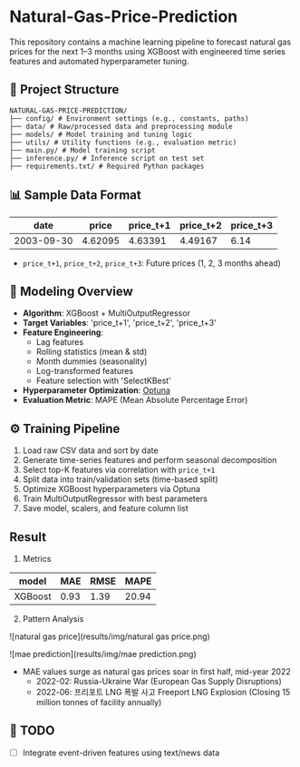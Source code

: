 # Natural-Gas-Price-Prediction

This repository contains a machine learning pipeline to forecast natural gas prices for the next 1–3 months using XGBoost with engineered time series features and automated hyperparameter tuning.

## 📁 Project Structure
```
NATURAL-GAS-PRICE-PREDICTION/
├── config/ # Environment settings (e.g., constants, paths)
├── data/ # Raw/processed data and preprocessing module
├── models/ # Model training and tuning logic
├── utils/ # Utility functions (e.g., evaluation metric)
├── main.py/ # Model training script
├── inference.py/ # Inference script on test set 
├── requirements.txt/ # Required Python packages
```

## 📊 Sample Data Format

| date       | price | price\_t+1 | price\_t+2 | price\_t+3 |
| ---------- | ----- | ---------- | ---------- | ---------- |
| 2003-09-30 | 4.62095  | 4.63391   | 4.49167    | 6.14     |

- `price_t+1`, `price_t+2`, `price_t+3`: Future prices (1, 2, 3 months ahead)

## 🧠 Modeling Overview

- **Algorithm**: XGBoost + MultiOutputRegressor
- **Target Variables**: 'price_t+1', 'price_t+2', 'price_t+3'
- **Feature Engineering**:
    - Lag features
    - Rolling statistics (mean & std)
    - Month dummies (seasonality)
    - Log-transformed features
    - Feature selection with 'SelectKBest'
- **Hyperparameter Optimization**: [Optuna](https://optuna.org/)
- **Evaluation Metric**: MAPE (Mean Absolute Percentage Error)

## ⚙️ Training Pipeline

1. Load raw CSV data and sort by date
2. Generate time-series features and perform seasonal decomposition
3. Select top-K features via correlation with `price_t+1`
4. Split data into train/validation sets (time-based split)
5. Optimize XGBoost hyperparameters via Optuna
6. Train MultiOutputRegressor with best parameters
7. Save model, scalers, and feature column list

## Result

1. Metrics

| model   | MAE   | RMSE | MAPE |
| --------| ----- | ---- | -----|
| XGBoost | 0.93  | 1.39 | 20.94|

2. Pattern Analysis

![natural gas price](results/img/natural gas price.png)

![mae prediction](results/img/mae prediction.png)

-  MAE values surge as natural gas prices soar in first half, mid-year 2022
    - 2022-02: Russia-Ukraine War (European Gas Supply Disruptions)
    - 2022-06: 프리포트 LNG 폭발 사고 Freeport LNG Explosion (Closing 15 million tonnes of facility annually)

## 📌 TODO

- [ ] Integrate event-driven features using text/news data